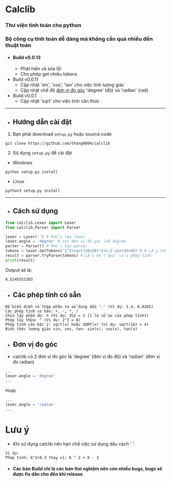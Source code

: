 # Calclib
### Thư viện tính toán cho python
### Bộ công cụ tính toán dễ dàng mà không cần quá nhiều đến thuật toán
* #### Build v0.0.13
  * Phát hiện và sửa lỗi
  * Cho phép get nhiều tokens
* Build v0.0.11
  * Cập nhật 'sin', 'cos', 'tan' cho việc tính lượng giác
  * Cập nhật chế độ [đơn vị đo góc](https://github.com/thang0804/calclib#đơn-vị-đo-góc) 'degree' (độ) và 'radian' (rad)
* Build v0.0.1
  * Cập nhật 'sqrt' cho việc tính căn thức
***
* ## Hướng dẫn cài đặt
1. Bạn phải download `setup.py` hoặc source code
```
git clone https://github.com/thang0804/calclib
```
2. Sử dụng `setup.py` để cài đặt
* Windows
```
python setup.py install
```
* Linux
```
python3 setup.py install
```

***
* ## Cách sử dụng
```python
from calclib.Lexer import Lexer
from calclib.Parser import Parser

lexer = Lexer('') # Khởi tạo lexer
lexer.angle = 'degree' # set đơn vị đo góc lad degree
parser = Parser() # Khởi tạo parser
tokens = lexer.GetTokens('1^2+sqrt(20+20)*1+2.2-sin(45+45)') # Lấy tokens của phép tính
result = parser.TryParse(tokens) # Lấy kết quả của phép tính
print(result)
```
Output sẽ là:
```
8.5245553203
```
* ## Các phép tính có sẵn
```
Để biểu diễn số thập phân ta sử dụng dấu '.' (Ví dụ: 1.4, 6.8265)
Các phép tính cơ bản: +, -, *, /
Chia lấy phần dư: % (Ví dụ: 3%2 = 1 [1 là số sư của phép tính])
Phép lũy thừa: ^ (Ví dụ: 2^3 = 8)
Phép tính căn bậc 2: sqrt(x) hoặc SQRT(x) (Ví dụ: sqrt(16) = 4)
Biểu thức lượng giác sin, cos, tan: sin(x), cos(x), tan(x)
```

* ## Đơn vị đo góc
* calclib có 2 đơn vị đo góc là 'degree' (đơn vị đo độ) và 'radian' (đơn vị đo radian)
```python
...
lexer.angle = 'degree'
...
```
Hoặc
```python
...
lexer.angle = 'radian'
...
```

# Lưu ý
* Khi sử dụng calclib nên hạn chế việc sử dụng dấu cách ' '.
```
Ví dụ:
Phép tính: 6^2+8-3 thay vì: 6 ^ 2 + 8 - 3
```
* #### Các bản Build chỉ là các bản thử nghiệm nên còn nhiều bugs, bugs sẽ được fix dần cho đến khi release